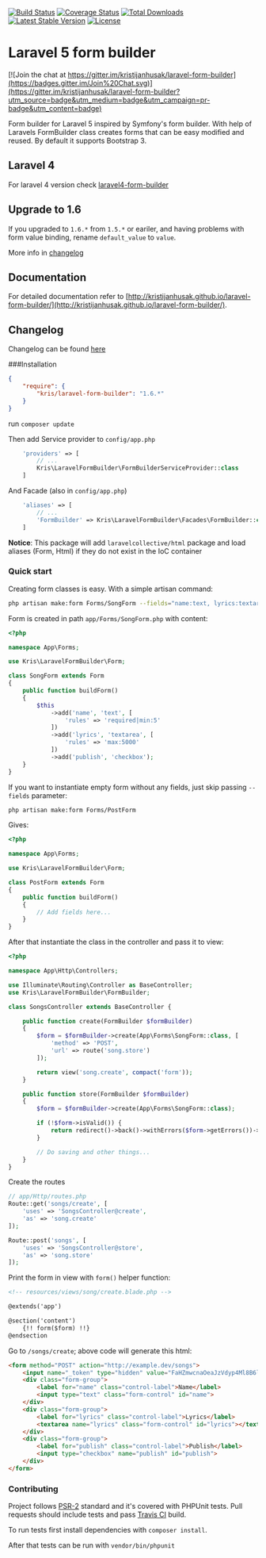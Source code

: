 [![Build Status](https://travis-ci.org/kristijanhusak/laravel-form-builder.svg)](https://travis-ci.org/kristijanhusak/laravel-form-builder)
[![Coverage Status](http://img.shields.io/scrutinizer/coverage/g/kristijanhusak/laravel-form-builder.svg?style=flat)](https://scrutinizer-ci.com/g/kristijanhusak/laravel-form-builder/?branch=master)
[![Total Downloads](https://img.shields.io/packagist/dt/kris/laravel-form-builder.svg?style=flat)](https://packagist.org/packages/kris/laravel-form-builder)
[![Latest Stable Version](https://img.shields.io/packagist/v/kris/laravel-form-builder.svg?style=flat)](https://packagist.org/packages/kris/laravel-form-builder)
[![License](https://img.shields.io/badge/license-MIT-brightgreen.svg?style=flat)](LICENSE)

# Laravel 5 form builder

[![Join the chat at https://gitter.im/kristijanhusak/laravel-form-builder](https://badges.gitter.im/Join%20Chat.svg)](https://gitter.im/kristijanhusak/laravel-form-builder?utm_source=badge&utm_medium=badge&utm_campaign=pr-badge&utm_content=badge)

Form builder for Laravel 5 inspired by Symfony's form builder. With help of Laravels FormBuilder class creates forms that can be easy modified and reused.
By default it supports Bootstrap 3.

## Laravel 4
For laravel 4 version check [laravel4-form-builder](https://github.com/kristijanhusak/laravel4-form-builder)

## Upgrade to 1.6
If you upgraded to `1.6.*` from `1.5.*` or eariler, and having problems with form value binding, rename `default_value` to `value`.

More info in [changelog](https://github.com/kristijanhusak/laravel-form-builder/blob/master/CHANGELOG.md)

## Documentation
For detailed documentation refer to [http://kristijanhusak.github.io/laravel-form-builder/](http://kristijanhusak.github.io/laravel-form-builder/).

## Changelog
Changelog can be found [here](https://github.com/kristijanhusak/laravel-form-builder/blob/master/CHANGELOG.md)

###Installation

``` json
{
    "require": {
        "kris/laravel-form-builder": "1.6.*"
    }
}
```

run `composer update`

Then add Service provider to `config/app.php`

``` php
    'providers' => [
        // ...
        Kris\LaravelFormBuilder\FormBuilderServiceProvider::class
    ]
```

And Facade (also in `config/app.php`)

``` php
    'aliases' => [
        // ...
        'FormBuilder' => Kris\LaravelFormBuilder\Facades\FormBuilder::class
    ]

```

**Notice**: This package will add `laravelcollective/html` package and load aliases (Form, Html) if they do not exist in the IoC container


### Quick start

Creating form classes is easy. With a simple artisan command:

```sh
php artisan make:form Forms/SongForm --fields="name:text, lyrics:textarea, publish:checkbox"
```

Form is created in path `app/Forms/SongForm.php` with content:

```php
<?php 

namespace App\Forms;

use Kris\LaravelFormBuilder\Form;

class SongForm extends Form
{
    public function buildForm()
    {
        $this
            ->add('name', 'text', [
                'rules' => 'required|min:5'
            ])
            ->add('lyrics', 'textarea', [
                'rules' => 'max:5000'
            ])
            ->add('publish', 'checkbox');
    }
}
```

If you want to instantiate empty form without any fields, just skip passing `--fields` parameter:

```sh
php artisan make:form Forms/PostForm
```

Gives:

```php
<?php

namespace App\Forms;

use Kris\LaravelFormBuilder\Form;

class PostForm extends Form
{
    public function buildForm()
    {
        // Add fields here...
    }
}
```

After that instantiate the class in the controller and pass it to view:

```php
<?php

namespace App\Http\Controllers;

use Illuminate\Routing\Controller as BaseController;
use Kris\LaravelFormBuilder\FormBuilder;

class SongsController extends BaseController {

    public function create(FormBuilder $formBuilder)
    {
        $form = $formBuilder->create(App\Forms\SongForm::class, [
            'method' => 'POST',
            'url' => route('song.store')
        ]);

        return view('song.create', compact('form'));
    }

    public function store(FormBuilder $formBuilder)
    {
        $form = $formBuilder->create(App\Forms\SongForm::class);

        if (!$form->isValid()) {
            return redirect()->back()->withErrors($form->getErrors())->withInput();
        }

        // Do saving and other things...
    }
}
```

Create the routes

```php
// app/Http/routes.php
Route::get('songs/create', [
	'uses' => 'SongsController@create',
	'as' => 'song.create'
]);

Route::post('songs', [
	'uses' => 'SongsController@store',
	'as' => 'song.store'
]);
```

Print the form in view with `form()` helper function:

```html
<!-- resources/views/song/create.blade.php -->

@extends('app')

@section('content')
    {!! form($form) !!}
@endsection
```

Go to `/songs/create`; above code will generate this html:

```html
<form method="POST" action="http://example.dev/songs">
    <input name="_token" type="hidden" value="FaHZmwcnaOeaJzVdyp4Ml8B6l1N1DLUDsZmsjRFL">
    <div class="form-group">
        <label for="name" class="control-label">Name</label>
        <input type="text" class="form-control" id="name">
    </div>
    <div class="form-group">
        <label for="lyrics" class="control-label">Lyrics</label>
        <textarea name="lyrics" class="form-control" id="lyrics"></textarea>
    </div>
    <div class="form-group">
        <label for="publish" class="control-label">Publish</label>
        <input type="checkbox" name="publish" id="publish">
    </div>
</form>
```

### Contributing
Project follows [PSR-2](http://www.php-fig.org/psr/psr-2/) standard and it's covered with PHPUnit tests.
Pull requests should include tests and pass [Travis CI](https://travis-ci.org/kristijanhusak/laravel-form-builder) build.

To run tests first install dependencies with `composer install`.

After that tests can be run with `vendor/bin/phpunit`
